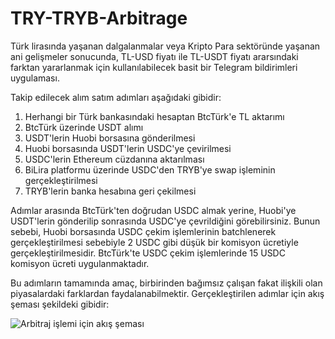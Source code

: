 # TRY-TRYB-Arbitrage

Türk lirasında yaşanan dalgalanmalar veya Kripto Para sektöründe yaşanan ani gelişmeler sonucunda, TL-USD fiyatı ile TL-USDT fiyatı ararsındaki farktan yararlanmak için kullanılabilecek basit bir Telegram bildirimleri uygulaması.

Takip edilecek alım satım adımları aşağıdaki gibidir:

1) Herhangi bir Türk bankasındaki hesaptan BtcTürk'e TL aktarımı
2) BtcTürk üzerinde USDT alımı
3) USDT'lerin Huobi borsasına gönderilmesi
4) Huobi borsasında USDT'lerin USDC'ye çevirilmesi
5) USDC'lerin Ethereum cüzdanına aktarılması
6) BiLira platformu üzerinde USDC'den TRYB'ye swap işleminin gerçekleştirilmesi
7) TRYB'lerin banka hesabına geri çekilmesi


Adımlar arasında BtcTürk'ten doğrudan USDC almak yerine, Huobi'ye USDT'lerin gönderilip sonrasında USDC'ye çevrildiğini görebilirsiniz. Bunun sebebi, Huobi borsasında USDC çekim işlemlerinin batchlenerek gerçekleştirilmesi sebebiyle 2 USDC gibi düşük bir komisyon ücretiyle gerçekleştirilmesidir. BtcTürk'te USDC çekim işlemlerinde 15 USDC komisyon ücreti uygulanmaktadır. 

Bu adımların tamamında amaç, birbirinden bağımsız çalışan fakat ilişkili olan piyasalardaki farklardan faydalanabilmektir. Gerçekleştirilen adımlar için akış şeması şekildeki gibidir:

![Arbitraj işlemi için akış şeması]()

